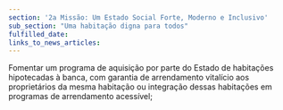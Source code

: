```yaml
---
section: '2a Missão: Um Estado Social Forte, Moderno e Inclusivo'
sub_section: "Uma habitação digna para todos"
fulfilled_date:
links_to_news_articles:
---
```


Fomentar um programa de aquisição por parte do Estado de habitações hipotecadas à banca, com garantia de arrendamento vitalício aos proprietários da mesma habitação ou integração dessas habitações em programas de arrendamento acessível;